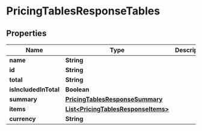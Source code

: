 

# PricingTablesResponseTables


## Properties

Name | Type | Description | Notes
------------ | ------------- | ------------- | -------------
**name** | **String** |  |  [optional]
**id** | **String** |  |  [optional]
**total** | **String** |  |  [optional]
**isIncludedInTotal** | **Boolean** |  |  [optional]
**summary** | [**PricingTablesResponseSummary**](PricingTablesResponseSummary.md) |  |  [optional]
**items** | [**List&lt;PricingTablesResponseItems&gt;**](PricingTablesResponseItems.md) |  |  [optional]
**currency** | **String** |  |  [optional]



